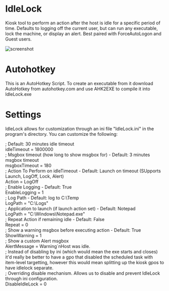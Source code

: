 # IdleLock
Kiosk tool to perform an action after the host is idle for a specific period of time.  Defaults to logging off the current user, but can run any executable, lock the machine, or display an alert.  Best paired with ForceAutoLogon and Guest users.

![screenshot](https://user-images.githubusercontent.com/1145722/163672283-7b77915b-1781-4de3-aed9-ca346deeb7f4.png)

# Autohotkey
This is an AutoHotkey Script. To create an executable from it download AutoHotkey from autohotkey.com and use AHK2EXE to compile it into IdleLock.exe

# Settings
IdleLock allows for customization through an ini file "IdleLock.ini" in the program's directory.
You can customize the following:

; Default: 30 minutes idle timeout  
idleTimeout = 1800000  
; Msgbox timeout (how long to show msgbox for) - Default: 3 minutes msgbox timeout  
msgboxTimeout = 180  
; Action To Perform on idleTimeout - Default: Launch on timeout (SUpports Launch, LogOff, Lock, Alert)  
Action = LogOff  
; Enable Logging - Default: True  
EnableLogging = 1  
; Log Path - Default: log to C:\Temp  
LogPath = "C:\Logs\"  
; Application to launch (if launch action set) - Default: Notepad  
LogPath = "C:\Windows\Notepad.exe"  
; Repeat Action if remaining idle - Default: False  
Repeat = 0  
; Show a warning msgbox before executing action - Default: True  
ShowWarning = 1  
; Show a custom Alert msgbox  
AlertMessage = Warning`nHost was idle.  
; Instead of disabling by ini (which would mean the exe starts and closes) it'd really be better to have a gpo that disabled the scheduled task with item-level targetting, however this would mean splitting up the kiosk gpos to have idlelock separate.  
; Overriding disable mechanism. Allows us to disable and prevent IdleLock through ini configuration.  
DisableIdleLock = 0  
